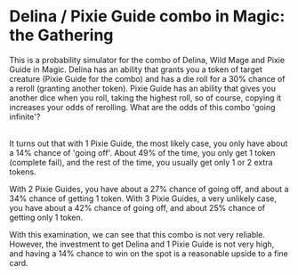 # Delina / Pixie Guide combo in Magic: the Gathering

This is a probability simulator for the combo of Delina, Wild Mage and Pixie
Guide in Magic.  Delina has an ability that grants you a token of target
creature (Pixie Guide for the combo) and has a die roll for a 30% chance of a
reroll (granting another token).  Pixie Guide has an ability that gives you
another dice when you roll, taking the highest roll, so of course, copying it
increases your odds of rerolling.  What are the odds of this combo 'going
infinite'?
<br><br>

It turns out that with 1 Pixie Guide, the most likely case, you only have about
a 14% chance of 'going off'.  About 49% of the time, you only get 1 token
(complete fail), and the rest of the time, you usually get only 1 or 2 extra
tokens.<br>

With 2 Pixie Guides, you have about a 27% chance of going off, and about a 34%
chance of getting 1 token.  With 3 Pixie Guides, a very unlikely case, you have
about a 42% chance of going off, and about 25% chance of getting only 1
token.<br>

With this examination, we can see that this combo is not very reliable.
However, the investment to get Delina and 1 Pixie Guide is not very high, and
having a 14% chance to win on the spot is a reasonable upside to a fine card.

